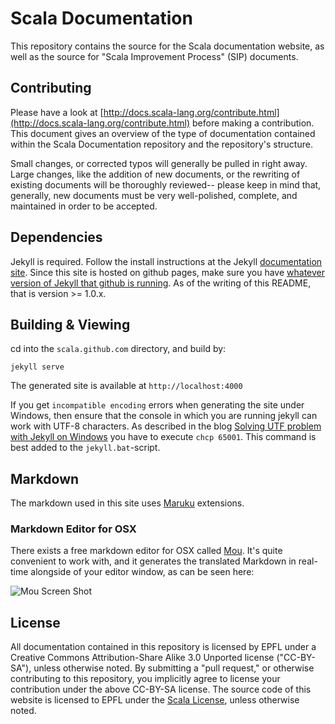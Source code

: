 # Scala Documentation #

This repository contains the source for the Scala documentation website, as well as the source for "Scala Improvement Process" (SIP) documents.

## Contributing ##

Please have a look at [http://docs.scala-lang.org/contribute.html](http://docs.scala-lang.org/contribute.html) before making a contribution.
This document gives an overview of the type of documentation contained within the Scala Documentation repository and the repository's structure.

Small changes, or corrected typos will generally be pulled in right away. Large changes, like the addition of new documents, or the rewriting of
existing documents will be thoroughly reviewed-- please keep in mind that, generally, new documents must be very well-polished, complete, and maintained
in order to be accepted.

## Dependencies ##

Jekyll is required. Follow the install instructions at the Jekyll [documentation site](http://jekyllrb.com/docs/installation/).  Since this site is hosted on github pages, make sure you have [whatever version of Jekyll that github is running](https://help.github.com/articles/using-jekyll-with-pages#troubleshooting). As of the writing of this README, that is version >= 1.0.x.

## Building & Viewing ##

cd into the `scala.github.com` directory, and build by:

    jekyll serve

The generated site is available at `http://localhost:4000`

If you get `incompatible encoding` errors when generating the site under Windows, then ensure that the
console in which you are running jekyll can work with UTF-8 characters. As described in the blog
[Solving UTF problem with Jekyll on Windows](http://joseoncode.com/2011/11/27/solving-utf-problem-with-jekyll-on-windows/)
you have to execute `chcp 65001`. This command is best added to the `jekyll.bat`-script.

## Markdown ##

The markdown used in this site uses [Maruku](http://maruku.rubyforge.org/maruku.html) extensions.

### Markdown Editor for OSX ###

There exists a free markdown editor for OSX called [Mou](http://mouapp.com/). It's quite convenient to work with, and it generates the translated Markdown in real-time alongside of your editor window, as can be seen here:

![Mou Screen Shot](http://mouapp.com/images/Mou_Screenshot_1.png)

## License ##

All documentation contained in this repository is licensed by EPFL under a Creative Commons Attribution-Share Alike 3.0 Unported license ("CC-BY-SA"), unless otherwise noted. By submitting a "pull request," or otherwise contributing to this repository, you implicitly agree to license your contribution under the above CC-BY-SA license. The source code of this website is licensed to EPFL under the [Scala License](http://www.scala-lang.org/node/146), unless otherwise noted.

